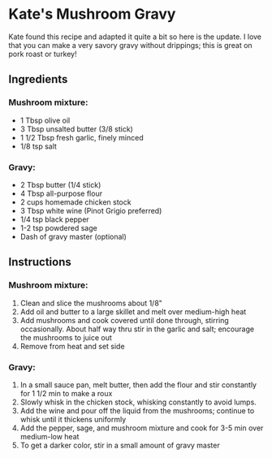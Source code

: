 # Kate's Mushroom Gravy

Kate found this recipe and adapted it quite a bit so here is the update. I love that you can make a very savory gravy without drippings; this is great on pork roast or turkey!

## Ingredients

### Mushroom mixture:

 - 1 Tbsp olive oil
 - 3 Tbsp unsalted butter (3/8 stick)
 - 1 1/2 Tbsp fresh garlic, finely minced
 - 1/8 tsp salt

### Gravy:

 - 2 Tbsp butter (1/4 stick)
 - 4 Tbsp all-purpose flour
 - 2 cups homemade chicken stock
 - 3 Tbsp white wine (Pinot Grigio preferred)
 - 1/4 tsp black pepper
 - 1-2 tsp powdered sage
 - Dash of gravy master (optional)

## Instructions

### Mushroom mixture:

1. Clean and slice the mushrooms about 1/8" 
2. Add oil and butter to a large skillet and melt over medium-high heat
3. Add mushrooms and cook covered until done through, stirring occasionally. About half way thru stir in the garlic and salt; encourage the mushrooms to juice out
4. Remove from heat and set side

### Gravy:

1. In a small sauce pan, melt butter, then add the flour and stir constantly for 1 1/2 min to make a roux
2. Slowly whisk in the chicken stock, whisking constantly to avoid lumps.
3. Add the wine and pour off the liquid from the mushrooms; continue to whisk until it thickens uniformly
4. Add the pepper, sage, and mushroom mixture and cook for 3-5 min over medium-low heat
5. To get a darker color, stir in a small amount of gravy master


